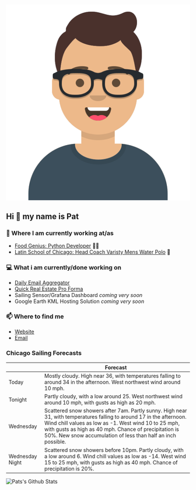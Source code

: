 [![Social banner for p-j-falconer](https://raw.githubusercontent.com/P-J-FALCONER/P-J-FALCONER/master/assets/avataaars.svg)](https://patfalconer.com/)
## Hi :wave: my name is Pat

### 💼 Where I am currently working at/as
- [Food Genius: Python Developer](https://getfoodgenius.com/) 🍔🐍
- [Latin School of Chicago: Head Coach Varisty Mens Water Polo](https://www.latinschool.org/) 🤽


### 💻 What i am currently/done working on
 - [Daily Email Aggregator](https://github.com/P-J-FALCONER/dott_daily_mail)
 - [Quick Real Estate Pro Forma](https://github.com/P-J-FALCONER/henry)
 - Sailing Sensor/Grafana Dashboard *coming very soon*
 - Google Earth KML Hosting Solution *coming very soon*

### 📫 Where to find me
 - [Website](https://patfalconer.com/)
 - [Email](mailto:patrick.j.falconer@gmail.com)


### Chicago Sailing Forecasts
|   | Forecast  |
|---|---|
| Today | Mostly cloudy. High near 36, with temperatures falling to around 34 in the afternoon. West northwest wind around 10 mph. |
| Tonight | Partly cloudy, with a low around 25. West northwest wind around 10 mph, with gusts as high as 20 mph. |
| Wednesday | Scattered snow showers after 7am. Partly sunny. High near 31, with temperatures falling to around 17 in the afternoon. Wind chill values as low as -1. West wind 10 to 25 mph, with gusts as high as 40 mph. Chance of precipitation is 50%. New snow accumulation of less than half an inch possible. |
| Wednesday Night | Scattered snow showers before 10pm. Partly cloudy, with a low around 6. Wind chill values as low as -14. West wind 15 to 25 mph, with gusts as high as 40 mph. Chance of precipitation is 20%. |

![Pats's Github Stats](https://github-readme-stats.vercel.app/api?username=p-j-falconer&show_icons=true&theme=radical)
